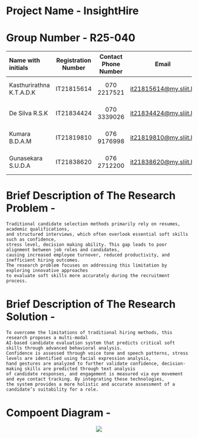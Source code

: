 # Project Name - InsightHire
# Group Number - R25-040
| Name with initials | Registration Number | Contact Phone Number | Email                 | Badge         |
| :---               |     :---:           |          :---:       |         :---:         |       :---:   |
| Kasthurirathna K.T.A.D.K    | IT21815614          | 070 2217521         | it21815614@my.sliit.lk| ![visitor badge](https://custom-icon-badges.demolab.com/badge/⭐-Leader-red)     |
| De Silva R.S.K    | IT21834424          | 070 3339026          | it21834424@my.sliit.lk| ![visitor badge](https://custom-icon-badges.demolab.com/badge/⭐-Member-green)   |
| Kumara B.D.A.M       | IT21819810          | 076 9176998          | it21819810@my.sliit.lk| ![visitor badge](https://custom-icon-badges.demolab.com/badge/⭐-Member-green)   |
| Gunasekara S.U.D.A | IT21838620          | 076 2712200          | it21838620@my.sliit.lk| ![visitor badge](https://custom-icon-badges.demolab.com/badge/⭐-Member-green)   |                     


# Brief Description of  The Research Problem -
```
Traditional candidate selection methods primarily rely on resumes, academic qualifications,
and structured interviews, which often overlook essential soft skills such as confidence,
stress level, decision making ability. This gap leads to poor alignment between job roles and candidates,
causing increased employee turnover, reduced productivity, and inefficient hiring outcomes.
The research problem focuses on addressing this limitation by exploring innovative approaches
to evaluate soft skills more accurately during the recruitment process.
```

# Brief Description of  The Research Solution -
```
To overcome the limitations of traditional hiring methods, this research proposes a multi-modal
AI-based candidate evaluation system that predicts critical soft skills through advanced behavioral analysis.
Confidence is assessed through voice tone and speech patterns, stress levels are identified using facial expression analysis,
hand gestures are analyzed to further validate confidence, decision-making skills are predicted through text analysis
of candidate responses, and engagement is measured via eye movement and eye contact tracking. By integrating these technologies,
the system provides a more holistic and accurate assessment of a candidate’s suitability for a role.

```

# Compoent Diagram - 

<p align="center">
   <img src ="https://github.com/user-attachments/assets/38ee30f7-0d9b-4686-b939-b08214d507bb">

</p>

